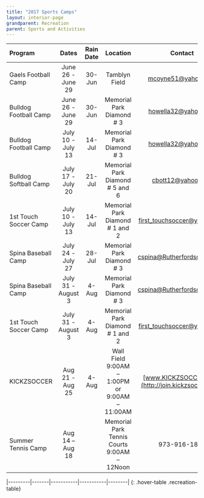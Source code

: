 ```yaml
---
title: "2017 Sports Camps"
layout: interior-page
grandparent: Recreation
parent: Sports and Activities
---
```

 

| Program | Dates | Rain Date |	Location | Contact | 
|:--------|:-----:|:---------:|:--------:|:-------:|
| Gaels Football Camp | June 26 - June 29 | 30-Jun | Tamblyn Field | mcoyne51@yahoo.com | 
| Bulldog Football Camp | June 26 - June 29 | 30-Jun | Memorial Park Diamond # 3 | howella32@yahoo.com |
| Bulldog Football Camp | July 10 - July 13 | 14-Jul | Memorial Park Diamond # 3 | howella32@yahoo.com |
| Bulldog Softball Camp | July 17 - July 20 | 21-Jul | Memorial Park Diamond # 5 and 6 | cbott12@yahoo.com |
| 1st Touch Soccer Camp | July 10 - July 13 | 14-Jul | Memorial Park Diamond # 1 and 2 | first_touchsoccer@yahoo.com |
| Spina Baseball Camp | July 24 - July 27 | 28-Jul | Memorial Park Diamond # 3 | cspina@Rutherfordschools.org |
| Spina Baseball Camp | July 31 - August 3 | 4-Aug | Memorial Park Diamond # 3 | cspina@Rutherfordschools.org |
| 1st Touch Soccer Camp | July 31 - August 3 | 4-Aug | Memorial Park Diamond # 1 and 2 | first_touchsoccer@yahoo.com |
| KICKZSOCCER | Aug 21 - Aug 25 | 4-Aug | Wall Field 9:00AM – 1:00PM or 9:00AM – 11:00AM | [www.KICKZSOCCER.com](http://join.kickzsoccer.com) |
| Summer Tennis Camp | Aug 14 – Aug 18 |     | Memorial Park Tennis Courts 9:00AM – 12Noon | 973-916-1882  |

|---------|-------|-----------|-----------|--------|
{: .hover-table .recreation-table}
